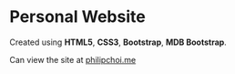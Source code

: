 # Personal Website

Created using **HTML5**, **CSS3**, **Bootstrap**, **MDB Bootstrap**.

Can view the site at [philipchoi.me](http://philipchoi.me)
